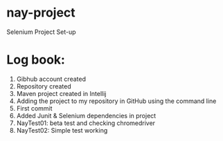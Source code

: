 # nay-project
Selenium Project Set-up

# Log book:

1. Gibhub account created
2. Repository created
3. Maven project created in Intellij
4. Adding the project to my repository in GitHub using the command line
5. First commit
6. Added Junit & Selenium dependencies in project
7. NayTest01: beta test and checking chromedriver
8. NayTest02: Simple test working